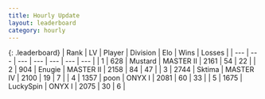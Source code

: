 ```yaml
---
title: Hourly Update
layout: leaderboard
category: hourly
---
```


{: .leaderboard}
| Rank | LV | Player | Division | Elo | Wins | Losses |
| --- | --- | --- | --- | --- | --- | --- |
| <span data-change="0">1</span> | 628 | <span title="ID: 611082">Mustard</span> | MASTER II | <span data-change="7">2161</span> | <span data-change="1">54</span> | <span data-change="0">22</span> |
| <span data-change="1">2</span> | 904 | <span title="ID: 623502">Enugie</span> | MASTER II | <span data-change="49">2158</span> | <span data-change="5">84</span> | <span data-change="0">47</span> |
| <span data-change="-1">3</span> | 2744 | <span title="ID: 353063">Sktima</span> | MASTER IV | <span data-change="-14">2100</span> | <span data-change="1">19</span> | <span data-change="2">7</span> |
| <span data-change="0">4</span> | 1357 | <span title="ID: 540690">poon</span> | ONYX I | <span data-change="-23">2081</span> | <span data-change="0">60</span> | <span data-change="2">33</span> |
| <span data-change="0">5</span> | 1675 | <span title="ID: 498412">LuckySpin</span> | ONYX I | <span data-change="0">2075</span> | <span data-change="0">30</span> | <span data-change="0">6</span> |